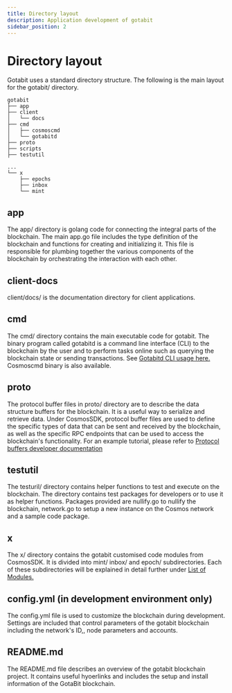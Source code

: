 ```yaml
---
title: Directory layout
description: Application development of gotabit
sidebar_position: 2
---
```


# Directory layout
Gotabit uses a standard directory structure. The following is the main layout for the gotabit/ directory. 

```
gotabit
├── app
├── client
│   └── docs
├── cmd
│   ├── cosmoscmd
│   └── gotabitd
├── proto
├── scripts
├── testutil

...
└── x
    ├── epochs
    ├── inbox
    └── mint
```

## app
The app/ directory is golang code for connecting the integral parts of the blockchain.  The main app.go file includes the type definition of the blockchain and functions for creating and initializing it. This file is responsible for plumbing together the various components of the blockchain by orchestrating the interaction with each other.

## client-docs
client/docs/ is the documentation directory for client applications.

## cmd
The cmd/ directory contains the main executable code for gotabit.  The binary program called gotabitd is a command line interface (CLI) to the blockchain by the user and to perform tasks online such as querying the blockchain state or sending transactions. See [Gotabitd CLI usage here.](/docs/node/setup/command-line.md)  Cosmoscmd binary is also available.

## proto
The protocol buffer files in proto/ directory are to describe the data structure buffers for the blockchain. It is a useful way to serialize and retrieve data. Under CosmosSDK, protocol buffer files are used to define the specific types of data that can be sent and received by the blockchain, as well as the specific RPC endpoints that can be used to access the blockchain's functionality. For an example tutorial, please refer to [Protocol buffers developer documentation](https://developers.google.com/protocol-buffers/docs/gotutorial)

## testutil
The testuril/ directory contains helper functions to test and execute on the blockchain.  The directory contains test packages for developers or to use it as helper functions. Packages provided are nullify.go to nullify the blockchain, network.go to setup a new instance on the Cosmos network and a sample code package.

## x
The x/ directory contains the gotabit customised code modules from CosmosSDK. It is divided into mint/ inbox/ and epoch/ subdirectories. Each of these subdirectories will be explained in detail further under [List of Modules.](/docs/core/modules/epochs/README.md) 

## config.yml (in development environment only)
The config.yml file is used to customize the blockchain during development. Settings are included that control parameters of the gotabit blockchain including the network's ID,, node parameters and accounts.

## README.md
The README.md file describes an overview of the gotabit blockchain project. It contains useful hyoerlinks and includes the setup and install information of the GotaBit blockchain.

